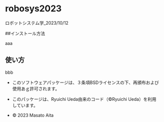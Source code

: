 # robosys2023
ロボットシステム学_2023/10/12

##インストール方法

aaa

## 使い方

bbb

* このソフトウェアパッケージは、３条項BSDライセンスの下、再頒布および使用あｇ許可されます。
* このパッケージは、Ryuichi Ueda由来のコード（©Ryuichi Ueda）を利用しています。



* © 2023 Masato Aita
